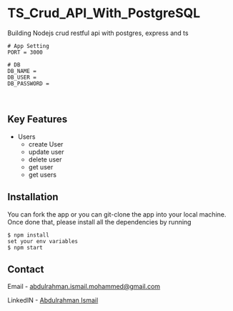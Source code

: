 # TS_Crud_API_With_PostgreSQL
Building Nodejs crud restful api with postgres, express and ts


```ENV
# App Setting
PORT = 3000

# DB
DB_NAME = 
DB_USER = 
DB_PASSWORD =

```

&nbsp;

## Key Features

- Users
  - create User 
  - update user
  - delete user
  - get user
  - get users

## Installation

You can fork the app or you can git-clone the app into your local machine. Once done that, please install all the
dependencies by running
```
$ npm install
set your env variables
$ npm start
```

<!-- CONTACT -->
## Contact

Email - [abdulrahman.ismail.mohammed@gmail.com](abdulrahman.ismail.mohammed@gmail.com)

LinkedIN - [Abdulrahman Ismail](https://www.linkedin.com/in/abdulrahman-ismail-ab6a84209)